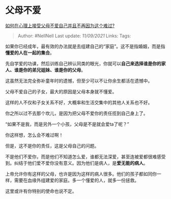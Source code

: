 # 父母不爱
[如何在心理上接受父母不爱自己并且不再因为这个难过?](https://www.zhihu.com/question/31473116/answer/2189477071)

> Author: #NellNell 
Last update: *11/09/2021* 
Links: 
Tags:  

如果你已经成年，最有效的办法就是去组建自己的“家庭”。这不是指婚姻，而是指**懂爱的人在一起的集合**。

先自学爱的功课，然后训练自己辨认同类的眼光，你就可以**自己来选择谁是你的家人、谁是你的弟兄姐妹、谁是你的父母**。

这虽然无法完全弥补童年时的遗憾，但至少可以不让你余生都活在遗憾中。

父母不爱自己的子女，最大的原因是父母本身就不懂爱。

这样的人不仅和子女关系不好，大概率和生活交集中的其他人关系也不好。

你之所以过不去那个坎儿，是因为把父母不爱你的责任揽到自己身上了。

“如果不是我，而是另外一个小孩，父母是不是就会爱ta了呢？”

你这样想，怎么会不难过啊！

但是，这不是你的责任，这是父母自己的问题。

不是他们不爱你，而是他们不知道怎么爱，谁都无法深爱，甚至连被爱都很难感受到。纠结于他们爱不爱你没有意义。因为他们是病人，是**爱无能的病人**。

上帝允许你有这样的父母，也许是因为这样的病人很多。他们的孩子都如同你一样，需要在血缘外组建爱的家庭。多一个懂爱的人，就多一份拯救。

这里或许有你特别的使命也说不定。

